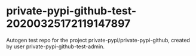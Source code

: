 # private-pypi-github-test-20200325172119147897
Autogen test repo for the project private-pypi/private-pypi-github, created by user private-pypi-github-test-admin.
